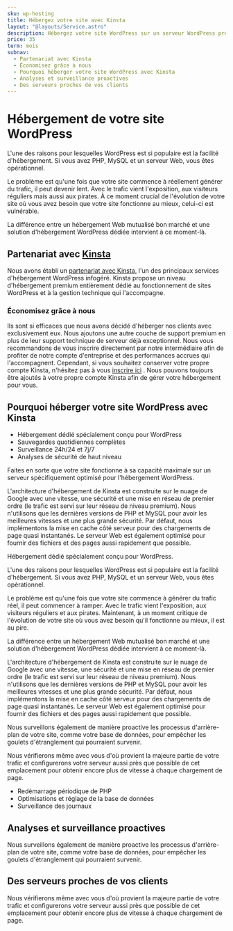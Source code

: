 ```yaml
---
sku: wp-hosting
title: Hébergez votre site avec Kinsta
layout: "@layouts/Service.astro"
description: Hébergez votre site WordPress sur un serveur WordPress premium recommandé par Google. Profitez d'un serveur infogéré et optimisé pour WordPress afin que votre site puisse fonctionner à une vitesse et une sécurité maximales.
price: 35
term: mois
subnav:
  - Partenariat avec Kinsta
  - Économisez grâce à nous
  - Pourquoi héberger votre site WordPress avec Kinsta
  - Analyses et surveillance proactives
  - Des serveurs proches de vos clients
---
```


# Hébergement de votre site WordPress

L'une des raisons pour lesquelles WordPress est si populaire est la facilité d'hébergement. Si vous avez PHP, MySQL et un serveur Web, vous êtes opérationnel.

Le problème est qu'une fois que votre site commence à réellement générer du trafic, il peut devenir lent. Avec le trafic vient l'exposition, aux visiteurs réguliers mais aussi aux pirates. À ce moment crucial de l'évolution de votre site où vous avez besoin que votre site fonctionne au mieux, celui-ci est vulnérable.

La différence entre un hébergement Web mutualisé bon marché et une solution d'hébergement WordPress dédiée intervient à ce moment-là.

## Partenariat avec [Kinsta](https://kinsta.com/?kaid=VRTVAUYCJKIC)

Nous avons établi un [partenariat avec Kinsta,](https://kinsta.com/clients/motto/?kaid=VRTVAUYCJKIC) l'un des principaux services d'hébergement WordPress infogéré. Kinsta propose un niveau d'hébergement premium entièrement dédié au fonctionnement de sites WordPress et à la gestion technique qui l'accompagne.

### Économisez grâce à nous

Ils sont si efficaces que nous avons décidé d'héberger nos clients avec exclusivement eux. Nous ajoutons une autre couche de support premium en plus de leur support technique de serveur déjà exceptionnel. Nous vous recommandons de vous inscrire directement par notre intermédiaire afin de profiter de notre compte d'entreprise et des performances accrues qui l'accompagnent. Cependant, si vous souhaitez conserver votre propre compte Kinsta, n'hésitez pas à vous [inscrire ici](https://kinsta.com/signup/?plan=visits-starter&plan_type=regular&kaid=VRTVAUYCJKIC) . Nous pouvons toujours être ajoutés à votre propre compte Kinsta afin de gérer votre hébergement pour vous.

## Pourquoi héberger votre site WordPress avec Kinsta

- Hébergement dédié spécialement conçu pour WordPress
- Sauvegardes quotidiennes complètes
- Surveillance 24h/24 et 7j/7
- Analyses de sécurité de haut niveau

Faites en sorte que votre site fonctionne à sa capacité maximale sur un serveur spécifiquement optimisé pour l'hébergement WordPress.

L'architecture d'hébergement de Kinsta est construite sur le nuage de Google avec une vitesse, une sécurité et une mise en réseau de premier ordre (le trafic est servi sur leur réseau de niveau premium). Nous n'utilisons que les dernières versions de PHP et MySQL pour avoir les meilleures vitesses et une plus grande sécurité. Par défaut, nous implémentons la mise en cache côté serveur pour des chargements de page quasi instantanés. Le serveur Web est également optimisé pour fournir des fichiers et des pages aussi rapidement que possible.

Hébergement dédié spécialement conçu pour WordPress.

L'une des raisons pour lesquelles WordPress est si populaire est la facilité d'hébergement. Si vous avez PHP, MySQL et un serveur Web, vous êtes opérationnel.

Le problème est qu'une fois que votre site commence à générer du trafic réel, il peut commencer à ramper. Avec le trafic vient l'exposition, aux visiteurs réguliers et aux pirates. Maintenant, à un moment critique de l'évolution de votre site où vous avez besoin qu'il fonctionne au mieux, il est au pire.

La différence entre un hébergement Web mutualisé bon marché et une solution d'hébergement WordPress dédiée intervient à ce moment-là.

L'architecture d'hébergement de Kinsta est construite sur le nuage de Google avec une vitesse, une sécurité et une mise en réseau de premier ordre (le trafic est servi sur leur réseau de niveau premium). Nous n'utilisons que les dernières versions de PHP et MySQL pour avoir les meilleures vitesses et une plus grande sécurité. Par défaut, nous implémentons la mise en cache côté serveur pour des chargements de page quasi instantanés. Le serveur Web est également optimisé pour fournir des fichiers et des pages aussi rapidement que possible.

Nous surveillons également de manière proactive les processus d'arrière-plan de votre site, comme votre base de données, pour empêcher les goulets d'étranglement qui pourraient survenir.

Nous vérifierons même avec vous d'où provient la majeure partie de votre trafic et configurerons votre serveur aussi près que possible de cet emplacement pour obtenir encore plus de vitesse à chaque chargement de page.

- Redémarrage périodique de PHP
- Optimisations et réglage de la base de données
- Surveillance des journaux

## Analyses et surveillance proactives

Nous surveillons également de manière proactive les processus d'arrière-plan de votre site, comme votre base de données, pour empêcher les goulets d'étranglement qui pourraient survenir.

## Des serveurs proches de vos clients

Nous vérifierons même avec vous d'où provient la majeure partie de votre trafic et configurerons votre serveur aussi près que possible de cet emplacement pour obtenir encore plus de vitesse à chaque chargement de page.

